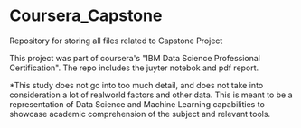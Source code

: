 # Coursera_Capstone
Repository for storing all files related to Capstone Project

This project was part of coursera's "IBM Data Science Professional Certification".
The repo includes the juyter notebok and pdf report.

*This study does not go into too much detail, and does not take into consideration a lot of realworld factors and other data. This is meant to be a representation of Data Science and Machine Learning capabilities to showcase academic comprehension of the subject and relevant tools.
